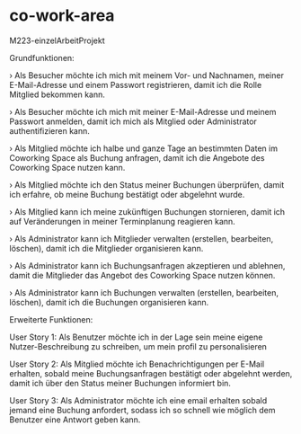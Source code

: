 # co-work-area
 M223-einzelArbeitProjekt

 

Grundfunktionen: 

› Als Besucher möchte ich mich mit meinem Vor- und Nachnamen, meiner E-Mail-Adresse und einem Passwort
registrieren, damit ich die Rolle Mitglied bekommen kann.

› Als Besucher möchte ich mich mit meiner E-Mail-Adresse und meinem Passwort anmelden, damit ich mich als
Mitglied oder Administrator authentifizieren kann.

› Als Mitglied möchte ich halbe und ganze Tage an bestimmten Daten im Coworking Space als Buchung anfragen,
damit ich die Angebote des Coworking Space nutzen kann.

› Als Mitglied möchte ich den Status meiner Buchungen überprüfen, damit ich erfahre, ob meine Buchung
bestätigt oder abgelehnt wurde.

› Als Mitglied kann ich meine zukünftigen Buchungen stornieren, damit ich auf Veränderungen in meiner
Terminplanung reagieren kann.

› Als Administrator kann ich Mitglieder verwalten (erstellen, bearbeiten, löschen), damit ich die Mitglieder
organisieren kann.

› Als Administrator kann ich Buchungsanfragen akzeptieren und ablehnen, damit die Mitglieder das Angebot des
Coworking Space nutzen können.

› Als Administrator kann ich Buchungen verwalten (erstellen, bearbeiten, löschen), damit ich die Buchungen
organisieren kann.

Erweiterte Funktionen:

User Story 1:
Als Benutzer möchte ich in der Lage sein meine eigene Nutzer-Beschreibung zu schreiben, um mein profil zu personalisieren

User Story 2:
Als Mitglied möchte ich Benachrichtigungen per E-Mail erhalten, sobald meine Buchungsanfragen bestätigt oder abgelehnt werden, damit ich über den Status meiner Buchungen informiert bin.

User Story 3:
Als Administrator möchte ich eine email erhalten sobald jemand eine Buchung anfordert, sodass ich so schnell wie möglich dem  Benutzer eine Antwort geben kann.
